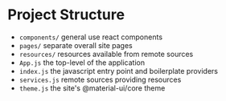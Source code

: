 # Project Structure

* `components/` general use react components
* `pages/` separate overall site pages
* `resources/` resources available from remote sources
* `App.js` the top-level of the application
* `index.js` the javascript entry point and boilerplate providers
* `services.js` remote sources providing resources
* `theme.js` the site's @material-ui/core theme
